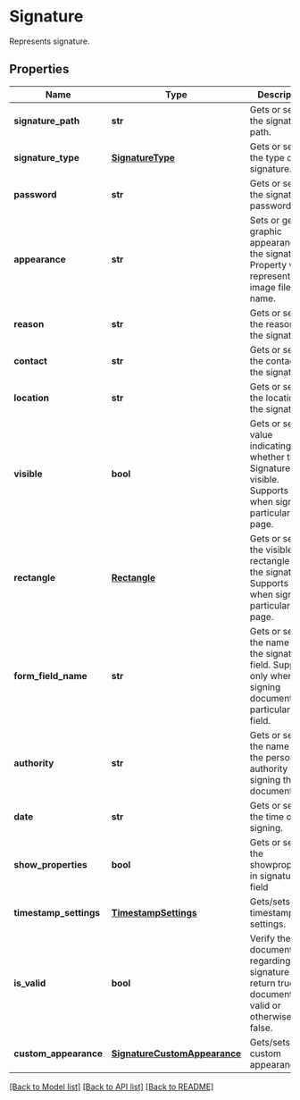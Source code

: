 ﻿# Signature
Represents signature.

## Properties
Name | Type | Description | Notes
------------ | ------------- | ------------- | -------------
**signature_path** | **str** | Gets or sets the signature path. | 
**signature_type** | [**SignatureType**](SignatureType.md) | Gets or sets the type of the signature. | 
**password** | **str** | Gets or sets the signature password. | [optional] 
**appearance** | **str** | Sets or gets a graphic appearance for the signature. Property value represents an image file name. | [optional] 
**reason** | **str** | Gets or sets the reason of the signature. | [optional] 
**contact** | **str** | Gets or sets the contact of the signature. | [optional] 
**location** | **str** | Gets or sets the location of the signature. | [optional] 
**visible** | **bool** | Gets or sets a value indicating whether this Signature is visible. Supports only when signing particular page. | 
**rectangle** | [**Rectangle**](Rectangle.md) | Gets or sets the visible rectangle of the signature. Supports only when signing particular page. | [optional] 
**form_field_name** | **str** | Gets or sets the name of the signature field. Supports only when signing document with particular form field. | [optional] 
**authority** | **str** | Gets or sets the name of the person or authority signing the document.. | [optional] 
**date** | **str** | Gets or sets the time of signing. | [optional] 
**show_properties** | **bool** | Gets or sets the showproperties in signature field | 
**timestamp_settings** | [**TimestampSettings**](TimestampSettings.md) | Gets/sets timestamp settings. | [optional] 
**is_valid** | **bool** | Verify the document regarding this signature and return true if document is valid or otherwise false. | [optional] 
**custom_appearance** | [**SignatureCustomAppearance**](SignatureCustomAppearance.md) | Gets/sets the custom appearance. | [optional] 

[[Back to Model list]](../README.md#documentation-for-models) [[Back to API list]](../README.md#documentation-for-api-endpoints) [[Back to README]](../README.md)


